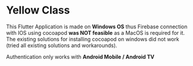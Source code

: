 # Yellow Class

This Flutter Application is made on **Windows OS** thus Firebase connection with IOS using cocoapod **was NOT feasible** as a MacOS is required for it.
The existing solutions for installing cocoapod on windows did not work (tried all existing solutions and workarounds).

Authentication only works with **Android Mobile / Android TV**

